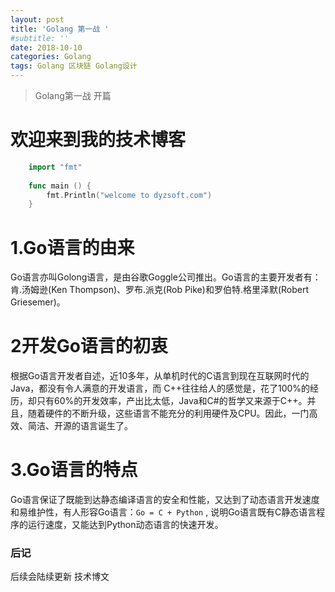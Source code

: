 ```yaml
---
layout: post
title: 'Golang 第一战 '
#subtitle: ''
date: 2018-10-10
categories: Golang
tags: Golang 区块链 Golang设计
---
```


>Golang第一战 开篇


# 欢迎来到我的技术博客

```go
	import "fmt"
	
	func main () {
		fmt.Println("welcome to dyzsoft.com")
	}

```
# 1.Go语言的由来
Go语言亦叫Golong语言，是由谷歌Goggle公司推出。Go语言的主要开发者有：肯.汤姆逊(Ken Thompson)、罗布.派克(Rob Pike)和罗伯特.格里泽默(Robert Griesemer)。

# 2开发Go语言的初衷
根据Go语言开发者自述，近10多年，从单机时代的C语言到现在互联网时代的Java，都没有令人满意的开发语言，而 C++往往给人的感觉是，花了100%的经历，却只有60%的开发效率，产出比太低，Java和C#的哲学又来源于C++。并且，随着硬件的不断升级，这些语言不能充分的利用硬件及CPU。因此，一门高效、简洁、开源的语言诞生了。

# 3.Go语言的特点
Go语言保证了既能到达静态编译语言的安全和性能，又达到了动态语言开发速度和易维护性，有人形容Go语言：`Go = C + Python` , 说明Go语言既有C静态语言程序的运行速度，又能达到Python动态语言的快速开发。

### 后记

后续会陆续更新 技术博文